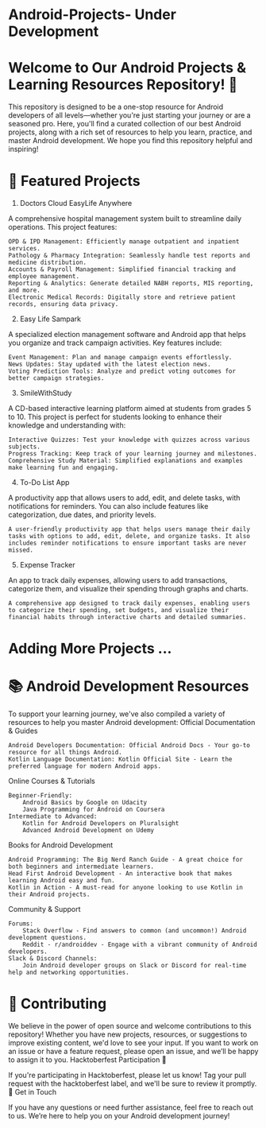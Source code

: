 # Android-Projects- Under Development
# Welcome to Our Android Projects & Learning Resources Repository! 🌟

This repository is designed to be a one-stop resource for Android developers of all levels—whether you're just starting your journey or are a seasoned pro. Here, you'll find a curated collection of our best Android projects, along with a rich set of resources to help you learn, practice, and master Android development. We hope you find this repository helpful and inspiring!

# 📱 Featured Projects
1. Doctors Cloud EasyLife Anywhere

A comprehensive hospital management system built to streamline daily operations. This project features:

    OPD & IPD Management: Efficiently manage outpatient and inpatient services.
    Pathology & Pharmacy Integration: Seamlessly handle test reports and medicine distribution.
    Accounts & Payroll Management: Simplified financial tracking and employee management.
    Reporting & Analytics: Generate detailed NABH reports, MIS reporting, and more.
    Electronic Medical Records: Digitally store and retrieve patient records, ensuring data privacy.

2. Easy Life Sampark

A specialized election management software and Android app that helps you organize and track campaign activities. Key features include:

    Event Management: Plan and manage campaign events effortlessly.
    News Updates: Stay updated with the latest election news.
    Voting Prediction Tools: Analyze and predict voting outcomes for better campaign strategies.

3. SmileWithStudy

A CD-based interactive learning platform aimed at students from grades 5 to 10. This project is perfect for students looking to enhance their knowledge and understanding with:

    Interactive Quizzes: Test your knowledge with quizzes across various subjects.
    Progress Tracking: Keep track of your learning journey and milestones.
    Comprehensive Study Material: Simplified explanations and examples make learning fun and engaging.

4. To-Do List App

A productivity app that allows users to add, edit, and delete tasks, with notifications for reminders. You can also include features like categorization, due dates, and priority levels.

    A user-friendly productivity app that helps users manage their daily tasks with options to add, edit, delete, and organize tasks. It also includes reminder notifications to ensure important tasks are never missed.

5. Expense Tracker 

An app to track daily expenses, allowing users to add transactions, categorize them, and visualize their spending through graphs and charts.

    A comprehensive app designed to track daily expenses, enabling users to categorize their spending, set budgets, and visualize their financial habits through interactive charts and detailed summaries.
    
# Adding More Projects ...

# 📚 Android Development Resources

To support your learning journey, we've also compiled a variety of resources to help you master Android development:
Official Documentation & Guides

    Android Developers Documentation: Official Android Docs - Your go-to resource for all things Android.
    Kotlin Language Documentation: Kotlin Official Site - Learn the preferred language for modern Android apps.

Online Courses & Tutorials

    Beginner-Friendly:
        Android Basics by Google on Udacity
        Java Programming for Android on Coursera
    Intermediate to Advanced:
        Kotlin for Android Developers on Pluralsight
        Advanced Android Development on Udemy

Books for Android Development

    Android Programming: The Big Nerd Ranch Guide - A great choice for both beginners and intermediate learners.
    Head First Android Development - An interactive book that makes learning Android easy and fun.
    Kotlin in Action - A must-read for anyone looking to use Kotlin in their Android projects.

Community & Support

    Forums:
        Stack Overflow - Find answers to common (and uncommon!) Android development questions.
        Reddit - r/androiddev - Engage with a vibrant community of Android developers.
    Slack & Discord Channels:
        Join Android developer groups on Slack or Discord for real-time help and networking opportunities.

# 🤝 Contributing

We believe in the power of open source and welcome contributions to this repository! Whether you have new projects, resources, or suggestions to improve existing content, we'd love to see your input. If you want to work on an issue or have a feature request, please open an issue, and we’ll be happy to assign it to you.
Hacktoberfest Participation 🎃

If you're participating in Hacktoberfest, please let us know! Tag your pull request with the hacktoberfest label, and we'll be sure to review it promptly.
📩 Get in Touch

If you have any questions or need further assistance, feel free to reach out to us. We’re here to help you on your Android development journey!
